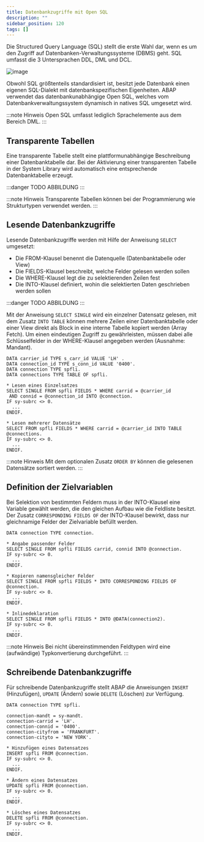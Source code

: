 ```yaml
---
title: Datenbankzugriffe mit Open SQL
description: ""
sidebar_position: 120
tags: []
---
```


Die Structured Query Language (SQL) stellt die erste Wahl dar, wenn es um den Zugriff auf Datenbanken-Verwaltungssysteme (DBMS) geht. SQL umfasst die 3 Untersprachen DDL, DML und DCL.

![image](https://user-images.githubusercontent.com/47243617/194826074-6e5c78e6-0d16-4ada-b40c-5224757b7f79.png)

Obwohl SQL größtenteils standardisiert ist, besitzt jede Datenbank einen eigenen SQL-Dialekt mit datenbankspezifischen Eigenheiten. ABAP verwendet das datenbankunabhängige Open SQL, welches vom Datenbankverwaltungssystem dynamisch in natives SQL umgesetzt wird.

:::note Hinweis
Open SQL umfasst lediglich Sprachelemente aus dem Bereich DML.
:::

## Transparente Tabellen
Eine transparente Tabelle stellt eine plattformunabhängige Beschreibung einer Datenbanktabelle dar. Bei der Aktivierung einer transparenten Tabelle in der System Library wird automatisch eine entsprechende Datenbanktabelle erzeugt.

:::danger TODO
ABBILDUNG
:::

:::note Hinweis
Transparente Tabellen können bei der Programmierung wie Strukturtypen verwendet werden.
:::

## Lesende Datenbankzugriffe
Lesende Datenbankzugriffe werden mit Hilfe der Anweisung `SELECT` umgesetzt:
- Die FROM-Klausel benennt die Datenquelle (Datenbanktabelle oder View)
- Die FIELDS-Klausel beschreibt, welche Felder gelesen werden sollen
- Die WHERE-Klausel legt die zu selektierenden Zeilen fest
- Die INTO-Klausel definiert, wohin die selektierten Daten geschrieben werden sollen

:::danger TODO
ABBILDUNG
:::

Mit der Anweisung `SELECT SINGLE` wird ein einzelner Datensatz gelesen, mit dem Zusatz `INTO TABLE` können mehrere Zeilen einer Datenbanktabelle oder einer View direkt als Block in eine interne Tabelle kopiert werden (Array Fetch). Um einen eindeutigen Zugriff 
zu gewährleisten, müssen dabei alle Schlüsselfelder in der WHERE-Klausel angegeben werden (Ausnahme: Mandant).

```abap
DATA carrier_id TYPE s_carr_id VALUE 'LH' .
DATA connection_id TYPE s_conn_id VALUE '0400'.
DATA connection TYPE spfli.
DATA connections TYPE TABLE OF spfli.

* Lesen eines Einzelsatzes
SELECT SINGLE FROM spfli FIELDS * WHERE carrid = @carrier_id
 AND connid = @connection_id INTO @connection.
IF sy-subrc <> 0.
  ...
ENDIF.

* Lesen mehrerer Datensätze
SELECT FROM spfli FIELDS * WHERE carrid = @carrier_id INTO TABLE @connections.
IF sy-subrc <> 0.
  ...
ENDIF.
```

:::note Hinweis
Mit dem optionalen Zusatz `ORDER BY` können die gelesenen Datensätze sortiert werden.
:::

## Definition der Zielvariablen
Bei Selektion von bestimmten Feldern muss in der INTO-Klausel eine Variable gewählt werden, die den gleichen Aufbau wie die Feldliste besitzt. Der Zusatz `CORRESPONDING FIELDS OF` der INTO-Klausel bewirkt, dass nur gleichnamige Felder der Zielvariable befüllt 
werden.

```abap
DATA connection TYPE connection.

* Angabe passender Felder
SELECT SINGLE FROM spfli FIELDS carrid, connid INTO @connection.
IF sy-subrc <> 0.
  ...
ENDIF.

* Kopieren namensgleicher Felder
SELECT SINGLE FROM spfli FIELDS * INTO CORRESPONDING FIELDS OF @connection.
IF sy-subrc <> 0.
  ...
ENDIF.

* Inlinedeklaration
SELECT SINGLE FROM spfli FIELDS * INTO @DATA(connection2).
IF sy-subrc <> 0.
  ...
ENDIF.
```

:::note Hinweis
Bei nicht übereinstimmenden Feldtypen wird eine (aufwändige) Typkonvertierung durchgeführt.
:::

## Schreibende Datenbankzugriffe
Für schreibende Datenbankzugriffe stellt ABAP die Anweisungen `INSERT` (Hinzufügen), `UPDATE` (Ändern) sowie `DELETE` (Löschen) zur Verfügung.

```abap
DATA connection TYPE spfli.

connection-mandt = sy-mandt.
connection-carrid = 'LH'.
connection-connid = '0400'.
connection-cityfrom = 'FRANKFURT'.
connection-cityto = 'NEW YORK'.

* Hinzufügen eines Datensatzes
INSERT spfli FROM @connection.
IF sy-subrc <> 0.
  ...
ENDIF.

* Ändern eines Datensatzes
UPDATE spfli FROM @connection.
IF sy-subrc <> 0.
  ...
ENDIF.

* Lösches eines Datensatzes
DELETE spfli FROM @connection.
IF sy-subrc <> 0.
  ...
ENDIF.
```
